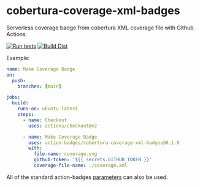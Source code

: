 # cobertura-coverage-xml-badges

Serverless coverage badge from cobertura XML coverage file with Github Actions.

[![Run tests](https://github.com/action-badges/cobertura-coverage-xml-badges/actions/workflows/test.yml/badge.svg?branch=main)](https://github.com/action-badges/cobertura-coverage-xml-badges/actions/workflows/test.yml)
[![Build Dist](https://github.com/action-badges/cobertura-coverage-xml-badges/actions/workflows/build-dist.yml/badge.svg?branch=main)](https://github.com/action-badges/cobertura-coverage-xml-badges/actions/workflows/build-dist.yml)

Example:

```yaml
name: Make Coverage Badge
on:
  push:
    branches: [main]

jobs:
  build:
    runs-on: ubuntu-latest
    steps:
      - name: Checkout
        uses: actions/checkout@v2

      - name: Make Coverage Badge
        uses: action-badges/cobertura-coverage-xml-badges@0.1.0
        with:
          file-name: coverage.svg
          github-token: '${{ secrets.GITHUB_TOKEN }}'
          coverage-file-name: ./coverage.xml
```

All of the standard action-badges [parameters](https://github.com/action-badges/core/blob/main/docs/github-action.md#parameters) can also be used.
